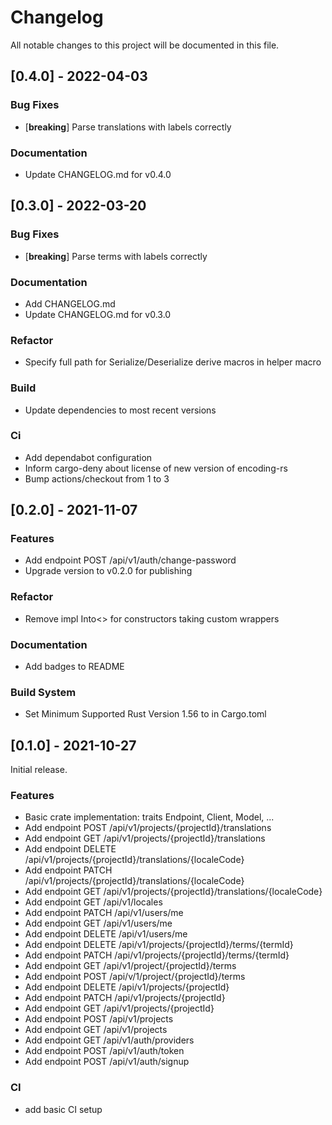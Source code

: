 # Changelog

All notable changes to this project will be documented in this file.

## [0.4.0] - 2022-04-03

### Bug Fixes

- [**breaking**] Parse translations with labels correctly

### Documentation

- Update CHANGELOG.md for v0.4.0

## [0.3.0] - 2022-03-20

### Bug Fixes

- [**breaking**] Parse terms with labels correctly

### Documentation

- Add CHANGELOG.md
- Update CHANGELOG.md for v0.3.0

### Refactor

- Specify full path for Serialize/Deserialize derive macros in helper macro

### Build

- Update dependencies to most recent versions

### Ci

- Add dependabot configuration
- Inform cargo-deny about license of new version of encoding-rs
- Bump actions/checkout from 1 to 3

## [0.2.0] - 2021-11-07

### Features

- Add endpoint POST /api/v1/auth/change-password
- Upgrade version to v0.2.0 for publishing

### Refactor

- Remove impl Into<> for constructors taking custom wrappers

### Documentation

- Add badges to README

### Build System
- Set Minimum Supported Rust Version 1.56 to in Cargo.toml

## [0.1.0] - 2021-10-27

Initial release.

### Features

- Basic crate implementation: traits Endpoint, Client, Model, ...
- Add endpoint POST /api/v1/projects/{projectId}/translations
- Add endpoint GET /api/v1/projects/{projectId}/translations
- Add endpoint DELETE /api/v1/projects/{projectId}/translations/{localeCode}
- Add endpoint PATCH /api/v1/projects/{projectId}/translations/{localeCode}
- Add endpoint GET /api/v1/projects/{projectId}/translations/{localeCode}
- Add endpoint GET /api/v1/locales
- Add endpoint PATCH /api/v1/users/me
- Add endpoint GET /api/v1/users/me
- Add endpoint DELETE /api/v1/users/me
- Add endpoint DELETE /api/v1/projects/{projectId}/terms/{termId}
- Add endpoint PATCH /api/v1/projects/{projectId}/terms/{termId}
- Add endpoint GET /api/v1/project/{projectId}/terms
- Add endpoint POST /api/v/1/project/{projectId}/terms
- Add endpoint DELETE /api/v1/projects/{projectId}
- Add endpoint PATCH /api/v1/projects/{projectId}
- Add endpoint GET /api/v1/projects/{projectId}
- Add endpoint POST /api/v1/projects
- Add endpoint GET /api/v1/projects
- Add endpoint GET /api/v1/auth/providers
- Add endpoint POST /api/v1/auth/token
- Add endpoint POST /api/v1/auth/signup

### CI

- add basic CI setup


<!-- generated by git-cliff -->



